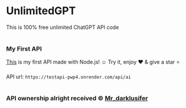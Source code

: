 # UnlimitedGPT
This is 100% free unlimited ChatGPT API code
<br><br>

### My First API
[This](https://testapi-pwp4.onrender.com/api/ai) is my first API made with Node.js! ☺ Try it, enjoy ♥ & give a star ⭐ 
<br><br>
API url: ```
    https://testapi-pwp4.onrender.com/api/ai
    ```
<br><br>
### API ownership alright received ©️ [Mr_darklusifer](https://t.me/itz_darklusiferbot)
